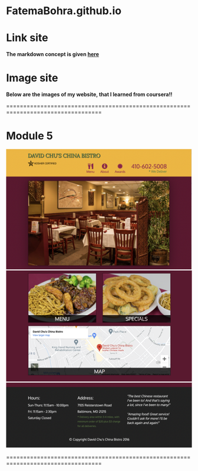 # FatemaBohra.github.io
# Link site

**The markdown concept is given [here](https://youtube.com/watch?v=yXY3f9jw7fg&feature=share)**

# Image site

**Below are the images of my website, that I learned from coursera!!**

==================================================================================
# Module 5

![](images_of_mod5-sol/img_module5.png)
![](images_of_mod5-sol/img_mod5.png)
![](images_of_mod5-sol/img_mod5-sol.png)

==================================================================================


